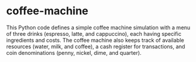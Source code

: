# coffee-machine
This Python code defines a simple coffee machine simulation with a menu of three drinks (espresso, latte, and cappuccino), each having specific ingredients and costs. The coffee machine also keeps track of available resources (water, milk, and coffee), a cash register for transactions, and coin denominations (penny, nickel, dime, and quarter).
